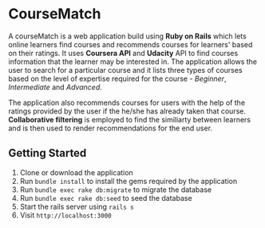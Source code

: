 # CourseMatch

A courseMatch is a web application build using **Ruby on Rails** which lets online learners find courses and recommends courses for learners' based on their ratings.
It uses **Coursera API** and **Udacity** API to find courses information that the learner may be interested in. The application allows the user to search for a particular course and it lists three types of courses based on the level of expertise required for the course - *Beginner*, *Intermediate* and *Advanced*.

The application also recommends courses for users with the help of the ratings provided by the user if the he/she has already taken that course. **Collaborative filtering** is employed to find the similiarty between learners and is then used to render recommendations for the end user.

## Getting Started

1. Clone or download the application
2. Run `bundle install` to install the gems required by the application
3. Run `bundle exec rake db:migrate` to migrate the database
4. Run `bundle exec rake db:seed` to seed the database
5. Start the rails server using `rails s`
6. Visit `http://localhost:3000`

